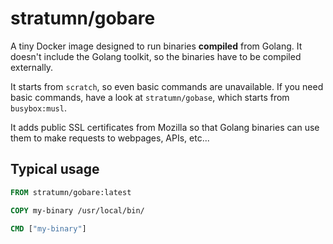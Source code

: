 # stratumn/gobare

A tiny Docker image designed to run binaries **compiled** from Golang.
It doesn't include the Golang toolkit, so the binaries have to be compiled
externally.

It starts from `scratch`, so even basic commands are unavailable. If you
need basic commands, have a look at `stratumn/gobase`, which starts from
`busybox:musl`.

It adds public SSL certificates from Mozilla so that Golang binaries can
use them to make requests to webpages, APIs, etc...

## Typical usage

```Dockerfile
FROM stratumn/gobare:latest

COPY my-binary /usr/local/bin/

CMD ["my-binary"]
```
